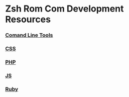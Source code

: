 # Zsh Rom Com Development Resources


### [Comand Line Tools](command-line-tools)
### [CSS](css)
### [PHP](php)
### [JS](javascript)
### [Ruby](ruby)
